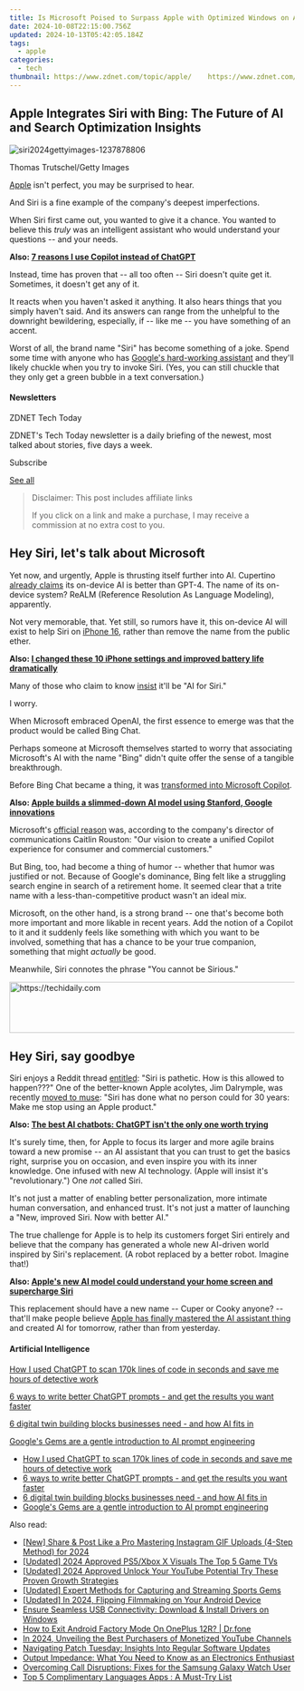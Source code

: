```yaml
---
title: Is Microsoft Poised to Surpass Apple with Optimized Windows on ARM Architecture?
date: 2024-10-08T22:15:00.756Z
updated: 2024-10-13T05:42:05.184Z
tags:
  - apple
categories:
  - tech
thumbnail: https://www.zdnet.com/topic/apple/    https://www.zdnet.com/a/img/resize/a438c249702ad98b689c86ea1eba12d181efa83c/2023/11/30/ef68a551-ce69-4159-8cce-3e88681376d3/microsoft-surface-laptop-studio-2-2.jpg?width=170&height=96&fit=crop&auto=webp
---
```


## Apple Integrates Siri with Bing: The Future of AI and Search Optimization  Insights

![siri2024gettyimages-1237878806](https://www.zdnet.com/a/img/resize/560f8d8c98b0036f47c2412b0532878fab04fef5/2024/05/03/23dc3b80-dd2c-41be-bce0-85dda2631588/siri2024gettyimages-1237878806.jpg?auto=webp&width=1280)

Thomas Trutschel/Getty Images

[Apple](https://www.zdnet.com/article/apple-keeps-insisting-your-iphone-doesnt-need-a-case-is-anyone-listening/) isn't perfect, you may be surprised to hear.

And Siri is a fine example of the company's deepest imperfections.

When Siri first came out, you wanted to give it a chance. You wanted to believe this _truly_ was an intelligent assistant who would understand your questions -- and your needs.

**Also: [7 reasons I use Copilot instead of ChatGPT](https://www.zdnet.com/article/7-reasons-i-use-copilot-instead-of-chatgpt/)**

Instead, time has proven that -- all too often -- Siri doesn't quite get it. Sometimes, it doesn't get any of it. 

It reacts when you haven't asked it anything. It also hears things that you simply haven't said. And its answers can range from the unhelpful to the downright bewildering, especially, if -- like me -- you have something of an accent.

Worst of all, the brand name "Siri" has become something of a joke. Spend some time with anyone who has [Google's hard-working assistant](https://www.zdnet.com/home-and-office/work-life/unleash-google-assistant-5-handy-tricks-you-need-to-try-today/) and they'll likely chuckle when you try to invoke Siri. (Yes, you can still chuckle that they only get a green bubble in a text conversation.)

#### Newsletters

ZDNET Tech Today

ZDNET's Tech Today newsletter is a daily briefing of the newest, most talked about stories, five days a week.

 Subscribe

[See all](https://www.zdnet.com/newsletters/)

>  Disclaimer: This post includes affiliate links
>
>  If you click on a link and make a purchase, I may receive a commission at no extra cost to you.
>

## Hey Siri, let's talk about Microsoft

Yet now, and urgently, Apple is thrusting itself further into AI. Cupertino [already claims](https://www.zdnet.com/article/apple-claims-its-on-device-ai-system-realm-substantially-outperforms-gpt-4/) its on-device AI is better than GPT-4\. The name of its on-device system? ReALM (Reference Resolution As Language Modeling), apparently.

Not very memorable, that. Yet still, so rumors have it, this on-device AI will exist to help Siri on [iPhone 16](https://www.zdnet.com/article/three-iphone-16-features-that-would-win-me-over-from-android/), rather than remove the name from the public ether.

**Also: [I changed these 10 iPhone settings and improved battery life dramatically](https://www.zdnet.com/article/i-changed-these-10-iphone-settings-and-improved-its-battery-life-dramatically/)**

Many of those who claim to know [insist](https://www.macrumors.com/guide/apple-gpt/) it'll be "AI for Siri." 

I worry.

When Microsoft embraced OpenAI, the first essence to emerge was that the product would be called Bing Chat.

Perhaps someone at Microsoft themselves started to worry that associating Microsoft's AI with the name "Bing" didn't quite offer the sense of a tangible breakthrough.

Before Bing Chat became a thing, it was [transformed into Microsoft Copilot](https://www.zdnet.com/article/what-is-copilot-formerly-bing-chat-heres-everything-you-need-to-know/). 

**Also: [Apple builds a slimmed-down AI model using Stanford, Google innovations](https://www.zdnet.com/article/apple-builds-a-slimmed-down-ai-model-using-stanford-google-innovations/)**

Microsoft's [official reason](https://techcrunch.com/2023/11/15/bing-chat-is-now-copilot/) was, according to the company's director of communications Caitlin Rouston: "Our vision to create a unified Copilot experience for consumer and commercial customers."

But Bing, too, had become a thing of humor -- whether that humor was justified or not. Because of Google's dominance, Bing felt like a struggling search engine in search of a retirement home. It seemed clear that a trite name with a less-than-competitive product wasn't an ideal mix. 

Microsoft, on the other hand, is a strong brand -- one that's become both more important and more likable in recent years. Add the notion of a Copilot to it and it suddenly feels like something with which you want to be involved, something that has a chance to be your true companion, something that might _actually_ be good.

Meanwhile, Siri connotes the phrase "You cannot be Sirious." 

<!-- affiliate ads begin -->
<a href="https://appsumo.8odi.net/c/5597632/2068408/7443" target="_top" id="2068408">
  <img src="//a.impactradius-go.com/display-ad/7443-2068408" border="0" alt="https://techidaily.com" width="728" height="90"/>
</a>
<img height="0" width="0" src="https://appsumo.8odi.net/i/5597632/2068408/7443" style="position:absolute;visibility:hidden;" border="0" />
<!-- affiliate ads end -->

## Hey Siri, say goodbye

Siri enjoys a Reddit thread [entitled](https://www.reddit.com/r/ios/comments/16gijak/siri%5Fis%5Fpathetic%5Fhow%5Fis%5Fthis%5Fallowed%5Fto%5Fhappen/): "Siri is pathetic. How is this allowed to happen???" One of the better-known Apple acolytes, Jim Dalrymple, was recently [moved to muse](https://twitter.com/jdalrymple/status/1770154960610537945): "Siri has done what no person could for 30 years: Make me stop using an Apple product." 

**Also: [The best AI chatbots: ChatGPT isn't the only one worth trying](https://www.zdnet.com/article/best-ai-chatbot/)**

It's surely time, then, for Apple to focus its larger and more agile brains toward a new promise -- an AI assistant that you can trust to get the basics right, surprise you on occasion, and even inspire you with its inner knowledge. One infused with new AI technology. (Apple will insist it's "revolutionary.") One _not_ called Siri.

It's not just a matter of enabling better personalization, more intimate human conversation, and enhanced trust. It's not just a matter of launching a "New, improved Siri. Now with better AI."

The true challenge for Apple is to help its customers forget Siri entirely and believe that the company has generated a whole new AI-driven world inspired by Siri's replacement. (A robot replaced by a better robot. Imagine that!)

**Also: [Apple's new AI model could understand your home screen and supercharge Siri](https://www.zdnet.com/article/apples-new-ai-model-can-understand-your-home-screen-and-supercharge-siri/)**

This replacement should have a new name -- Cuper or Cooky anyone? -- that'll make people believe [Apple has finally mastered the AI assistant thing](https://www.zdnet.com/article/apples-new-ai-model-can-understand-your-home-screen-and-supercharge-siri/) and created AI for tomorrow, rather than from yesterday.

#### Artificial Intelligence

[How I used ChatGPT to scan 170k lines of code in seconds and save me hours of detective work](https://www.zdnet.com/article/how-chatgpt-scanned-170k-lines-of-code-in-seconds-and-saved-me-hours-of-work/ "How I used ChatGPT to scan 170k lines of code in seconds and save me hours of detective work")

[6 ways to write better ChatGPT prompts - and get the results you want faster](https://www.zdnet.com/article/6-ways-to-write-better-chatgpt-prompts-and-get-the-results-you-want-faster/ "6 ways to write better ChatGPT prompts - and get the results you want faster")

[6 digital twin building blocks businesses need - and how AI fits in](https://www.zdnet.com/article/6-digital-twin-building-blocks-businesses-need-and-how-ai-fits-in/ "6 digital twin building blocks businesses need - and how AI fits in")

[Google's Gems are a gentle introduction to AI prompt engineering](https://www.zdnet.com/article/googles-gems-are-a-gentle-introduction-to-ai-prompt-engineering/ "Google's Gems are a gentle introduction to AI prompt engineering")

* [How I used ChatGPT to scan 170k lines of code in seconds and save me hours of detective work](https://www.zdnet.com/article/how-chatgpt-scanned-170k-lines-of-code-in-seconds-and-saved-me-hours-of-work/ "How I used ChatGPT to scan 170k lines of code in seconds and save me hours of detective work")
* [6 ways to write better ChatGPT prompts - and get the results you want faster](https://www.zdnet.com/article/6-ways-to-write-better-chatgpt-prompts-and-get-the-results-you-want-faster/ "6 ways to write better ChatGPT prompts - and get the results you want faster")
* [6 digital twin building blocks businesses need - and how AI fits in](https://www.zdnet.com/article/6-digital-twin-building-blocks-businesses-need-and-how-ai-fits-in/ "6 digital twin building blocks businesses need - and how AI fits in")
* [Google's Gems are a gentle introduction to AI prompt engineering](https://www.zdnet.com/article/googles-gems-are-a-gentle-introduction-to-ai-prompt-engineering/ "Google's Gems are a gentle introduction to AI prompt engineering")

<ins class="adsbygoogle"
     style="display:block"
     data-ad-format="autorelaxed"
     data-ad-client="ca-pub-7571918770474297"
     data-ad-slot="1223367746"></ins>

<ins class="adsbygoogle"
     style="display:block"
     data-ad-client="ca-pub-7571918770474297"
     data-ad-slot="8358498916"
     data-ad-format="auto"
     data-full-width-responsive="true"></ins>

<span class="atpl-alsoreadstyle">Also read:</span>
<div><ul>
<li><a href="https://instagram-clips.techidaily.com/new-share-and-post-like-a-pro-mastering-instagram-gif-uploads-4-step-method-for-2024/"><u>[New] Share & Post Like a Pro Mastering Instagram GIF Uploads (4-Step Method) for 2024</u></a></li>
<li><a href="https://fox-http.techidaily.com/updated-2024-approved-ps5xbox-x-visuals-the-top-5-game-tvs/"><u>[Updated] 2024 Approved PS5/Xbox X Visuals The Top 5 Game TVs</u></a></li>
<li><a href="https://youtube-web.techidaily.com/ed-2024-approved-unlock-your-youtube-potential-try-these-proven-growth-strategies/"><u>[Updated] 2024 Approved Unlock Your YouTube Potential Try These Proven Growth Strategies</u></a></li>
<li><a href="https://remote-screen-capture.techidaily.com/updated-expert-methods-for-capturing-and-streaming-sports-gems/"><u>[Updated] Expert Methods for Capturing and Streaming Sports Gems</u></a></li>
<li><a href="https://article-tips.techidaily.com/updated-in-2024-flipping-filmmaking-on-your-android-device/"><u>[Updated] In 2024, Flipping Filmmaking on Your Android Device</u></a></li>
<li><a href="https://win-amazing.techidaily.com/ensure-seamless-usb-connectivity-download-and-install-drivers-on-windows/"><u>Ensure Seamless USB Connectivity: Download & Install Drivers on Windows</u></a></li>
<li><a href="https://change-location.techidaily.com/how-to-exit-android-factory-mode-on-oneplus-12r-drfone-by-drfone-fix-android-problems-fix-android-problems/"><u>How to Exit Android Factory Mode On OnePlus 12R? | Dr.fone</u></a></li>
<li><a href="https://youtube-stream.techidaily.com/in-2024-unveiling-the-best-purchasers-of-monetized-youtube-channels/"><u>In 2024, Unveiling the Best Purchasers of Monetized YouTube Channels</u></a></li>
<li><a href="https://tech-renaissance.techidaily.com/navigating-patch-tuesday-insights-into-regular-software-updates/"><u>Navigating Patch Tuesday: Insights Into Regular Software Updates</u></a></li>
<li><a href="https://tech-renaissance.techidaily.com/output-impedance-what-you-need-to-know-as-an-electronics-enthusiast/"><u>Output Impedance: What You Need to Know as an Electronics Enthusiast</u></a></li>
<li><a href="https://tech-renaissance.techidaily.com/overcoming-call-disruptions-fixes-for-the-samsung-galaxy-watch-user/"><u>Overcoming Call Disruptions: Fixes for the Samsung Galaxy Watch User</u></a></li>
<li><a href="https://tech-renaissance.techidaily.com/top-5-complimentary-languages-apps-a-must-try-list/"><u>Top 5 Complimentary Languages Apps : A Must-Try List</u></a></li>
</ul></div>

